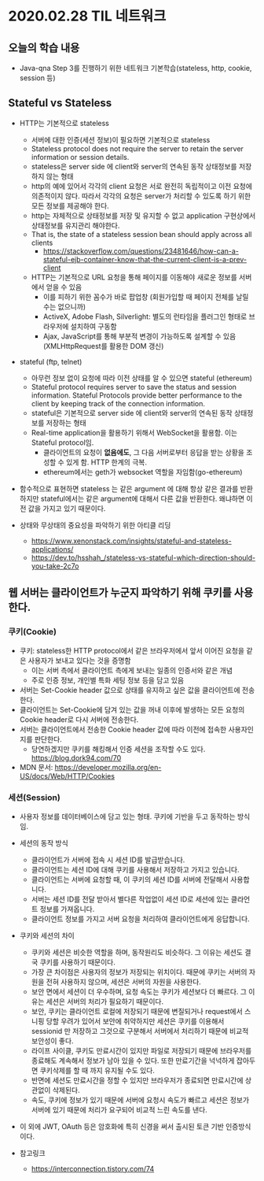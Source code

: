 # 2020.02.28 TIL 네트워크

## 오늘의 학습 내용

* Java-qna Step 3를 진행하기 위한 네트워크 기본학습(stateless, http, cookie, session 등)

## Stateful vs Stateless

* HTTP는 기본적으로 stateless
  * 서버에 대한 인증(세션 정보)이 필요하면 기본적으로 stateless
  * Stateless protocol does not require the server to retain the server information or session details.
  * stateless은 server side 에 client와 server의 연속된 동작 상태정보를 저장하지 않는 형태
  * http의 예에 있어서 각각의 client 요청은 서로 완전히 독립적이고 이전 요청에 의존적이지 않다. 따라서 각각의 요청은 server가 처리할 수 있도록 하기 위한 모든 정보를 제공해야 한다.
  * http는 자체적으로 상태정보를 저장 및 유지할 수 없고 application 구현상에서 상태정보를 유지관리 해야한다.
  * That is, the state of a stateless session bean should apply across all clients
    * https://stackoverflow.com/questions/23481646/how-can-a-stateful-ejb-container-know-that-the-current-client-is-a-prev-client
  * HTTP는 기본적으로 URL 요청을 통해 페이지를 이동해야 새로운 정보를 서버에서 얻을 수 있음
    * 이를 피하기 위한 꼼수가 바로 팝업창 (회원가입할 때 페이지 전체를 날릴 수는 없으니까)
    * ActiveX, Adobe Flash, Silverlight: 별도의 런타임을 플러그인 형태로 브라우저에 설치하여 구동함
    * Ajax, JavaScript를 통해 부분적 변경이 가능하도록 설계할 수 있음 (XMLHttpRequest를 활용한 DOM 갱신)
* stateful (ftp, telnet)
  * 아무런 정보 없이 요청에 따라 이전 상태를 알 수 있으면 stateful (ethereum)
  * Stateful protocol requires server to save the status and session information. Stateful Protocols provide better performance to the client by keeping track of the connection information.
  * stateful은 기본적으로 server side 에 client와 server의 연속된 동작 상태정보를 저장하는 형태
  * Real-time application을 활용하기 위해서 WebSocket을 활용함. 이는 Stateful protocol임.
    * 클라이언트의 요청이 **없음에도**, 그 다음 서버로부터 응답을 받는 상황을 조성할 수 있게 함. HTTP 한계의 극복.
    * ethereum에서는 geth가 websocket 역할을 자임함(go-ethereum)
* 함수적으로 표현하면 stateless 는 같은 argument 에 대해 항상 같은 결과를 반환하지만 stateful에서는 같은 argument에 대해서 다른 값을 반환한다. 왜냐하면 이전 값을 가지고 있기 때문이다.

* 상태와 무상태의 중요성을 파악하기 위한 아티클 리딩
  * https://www.xenonstack.com/insights/stateful-and-stateless-applications/
  * https://dev.to/hsshah_/stateless-vs-stateful-which-direction-should-you-take-2c7o

## 웹 서버는 클라이언트가 누군지 파악하기 위해 쿠키를 사용한다.

### 쿠키(Cookie)

* 쿠키: stateless한 HTTP protocol에서 같은 브라우저에서 앞서 이어진 요청을 같은 사용자가 보내고 있다는 것을 증명함
  * 이는 서버 측에서 클라이언트 측에게 보내는 일종의 인증서와 같은 개념
  * 주로 인증 정보, 개인별 특화 세팅 정보 등을 담고 있음
* 서버는 Set-Cookie header 값으로 상태를 유지하고 싶은 값을 클라이언트에 전송한다.
* 클라이언트는 Set-Cookie에 담겨 있는 값을 꺼내 이후에 발생하는 모든 요청의 Cookie header로 다시 서버에 전송한다.
* 서버는 클라이언트에서 전송한 Cookie header 값에 따라 이전에 접속한 사용자인지를 판단한다.
  * 당연하겠지만 쿠키를 해킹해서 인증 세션을 조작할 수도 있다. https://blog.dork94.com/70
* MDN 문서: https://developer.mozilla.org/en-US/docs/Web/HTTP/Cookies

### 세션(Session)

* 사용자 정보를 데이터베이스에 담고 있는 형태. 쿠키에 기반을 두고 동작하는 방식임.
* 세션의 동작 방식
  * 클라이언트가 서버에 접속 시 세션 ID를 발급받습니다.
  * 클라이언트는 세션 ID에 대해 쿠키를 사용해서 저장하고 가지고 있습니다.
  * 클라이언트는 서버에 요청할 때, 이 쿠키의 세션 ID를 서버에 전달해서 사용합니다.
  * 서버는 세션 ID를 전달 받아서 별다른 작업없이 세션 ID로 세션에 있는 클라언트 정보를 가져옵니다.
  * 클라이언트 정보를 가지고 서버 요청을 처리하여 클라이언트에게 응답합니다.

* 쿠키와 세션의 차이
  * 쿠키와 세션은 비슷한 역할을 하며, 동작원리도 비슷하다. 그 이유는 세션도 결국 쿠키를 사용하기 때문이다.
  * 가장 큰 차이점은 사용자의 정보가 저장되는 위치이다. 때문에 쿠키는 서버의 자원을 전혀 사용하지 않으며, 세션은 서버의 자원을 사용한다.
  * 보안 면에서 세션이 더 우수하며, 요청 속도는 쿠키가 세션보다 더 빠르다. 그 이유는 세션은 서버의 처리가 필요하기 때문이다.
  * 보안, 쿠키는 클라이언트 로컬에 저장되기 때문에 변질되거나 request에서 스니핑 당할 우려가 있어서 보안에 취약하지만 세션은 쿠키를 이용해서 sessionid 만 저장하고 그것으로 구분해서 서버에서 처리하기 때문에 비교적 보안성이 좋다.
  * 라이프 사이클, 쿠키도 만료시간이 있지만 파일로 저장되기 때문에 브라우저를 종료해도 계속해서 정보가 남아 있을 수 있다. 또한 만료기간을 넉넉하게 잡아두면 쿠키삭제를 할 때 까지 유지될 수도 있다.
  * 반면에 세션도 만료시간을 정할 수 있지만 브라우저가 종료되면 만료시간에 상관없이 삭제된다.
  * 속도, 쿠키에 정보가 있기 때문에 서버에 요청시 속도가 빠르고 세션은 정보가 서버에 있기 때문에 처리가 요구되어 비교적 느린 속도를 낸다.
* 이 외에 JWT, OAuth 등은 암호화에 특히 신경을 써서 출시된 토큰 기반 인증방식이다.
* 참고링크
  * https://interconnection.tistory.com/74